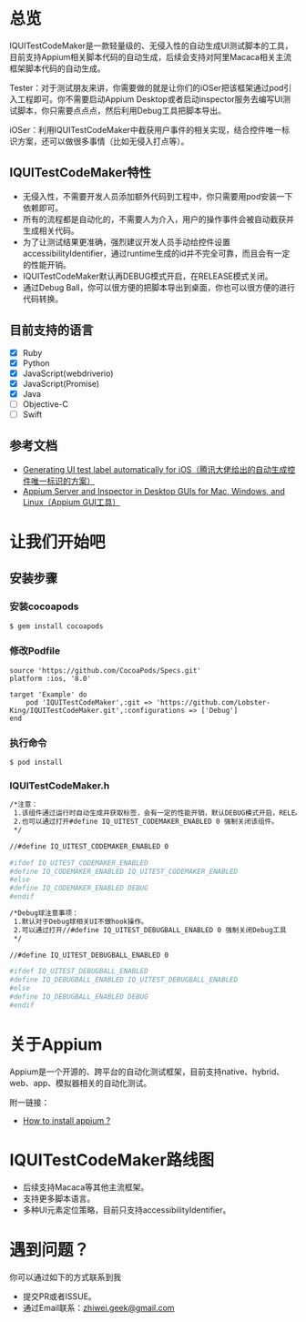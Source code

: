 # 总览

IQUITestCodeMaker是一款轻量级的、无侵入性的自动生成UI测试脚本的工具，目前支持Appium相关脚本代码的自动生成，后续会支持对阿里Macaca相关主流框架脚本代码的自动生成。

Tester：对于测试朋友来讲，你需要做的就是让你们的iOSer把该框架通过pod引入工程即可。你不需要启动Appium Desktop或者启动inspector服务去编写UI测试脚本，你只需要点点点，然后利用Debug工具把脚本导出。

iOSer：利用IQUITestCodeMaker中截获用户事件的相关实现，结合控件唯一标识方案，还可以做很多事情（比如无侵入打点等）。

## IQUITestCodeMaker特性

* 无侵入性，不需要开发人员添加额外代码到工程中，你只需要用pod安装一下依赖即可。
* 所有的流程都是自动化的，不需要人为介入，用户的操作事件会被自动截获并生成相关代码。
* 为了让测试结果更准确，强烈建议开发人员手动给控件设置accessibilityIdentifier，通过runtime生成的id并不完全可靠，而且会有一定的性能开销。
* IQUITestCodeMaker默认再DEBUG模式开启，在RELEASE模式关闭。
* 通过Debug Ball，你可以很方便的把脚本导出到桌面，你也可以很方便的进行代码转换。

## 目前支持的语言
- [x] Ruby
- [x] Python
- [x] JavaScript(webdriverio)
- [x] JavaScript(Promise)
- [x] Java
- [ ] Objective-C
- [ ] Swift

## 参考文档
* [Generating UI test label automatically for iOS（腾讯大佬给出的自动生成控件唯一标识的方案）](https://github.com/yulingtianxia/TBUIAutoTest)
* [Appium Server and Inspector in Desktop GUIs for Mac, Windows, and Linux（Appium GUI工具）](https://github.com/appium/appium-desktop)

# 让我们开始吧
## 安装步骤
### 安装cocoapods
```bash
$ gem install cocoapods
```
### 修改Podfile
```
source 'https://github.com/CocoaPods/Specs.git'
platform :ios, '8.0'

target 'Example' do
    pod 'IQUITestCodeMaker',:git => 'https://github.com/Lobster-King/IQUITestCodeMaker.git',:configurations => ['Debug']
end
```
### 执行命令
```bash
$ pod install
```
### IQUITestCodeMaker.h
```bash
/*注意：
 1.该组件通过运行时自动生成并获取标签，会有一定的性能开销，默认DEBUG模式开启，RELEASE模式关闭。
 2.也可以通过打开#define IQ_UITEST_CODEMAKER_ENABLED 0 强制关闭该组件。
 */

//#define IQ_UITEST_CODEMAKER_ENABLED 0

#ifdef IQ_UITEST_CODEMAKER_ENABLED
#define IQ_CODEMAKER_ENABLED IQ_UITEST_CODEMAKER_ENABLED
#else
#define IQ_CODEMAKER_ENABLED DEBUG
#endif

/*Debug球注意事项：
 1.默认对于Debug球相关UI不做hook操作。
 2.可以通过打开//#define IQ_UITEST_DEBUGBALL_ENABLED 0 强制关闭Debug工具
 */

//#define IQ_UITEST_DEBUGBALL_ENABLED 0

#ifdef IQ_UITEST_DEBUGBALL_ENABLED
#define IQ_DEBUGBALL_ENABLED IQ_UITEST_DEBUGBALL_ENABLED
#else
#define IQ_DEBUGBALL_ENABLED DEBUG
#endif
```
# 关于Appium
Appium是一个开源的、跨平台的自动化测试框架，目前支持native、hybrid、web、app、模拟器相关的自动化测试。

附一链接：

* [How to install appium ?](https://github.com/appium/appium/blob/master/docs/en/about-appium/getting-started.md)

# IQUITestCodeMaker路线图

* 后续支持Macaca等其他主流框架。
* 支持更多脚本语言。
* 多种UI元素定位策略，目前只支持accessibilityIdentifier。

# 遇到问题？

你可以通过如下的方式联系到我

* 提交PR或者ISSUE。
* 通过Email联系：[zhiwei.geek@gmail.com](mailto:zhiwei.geek@gmail.com)



